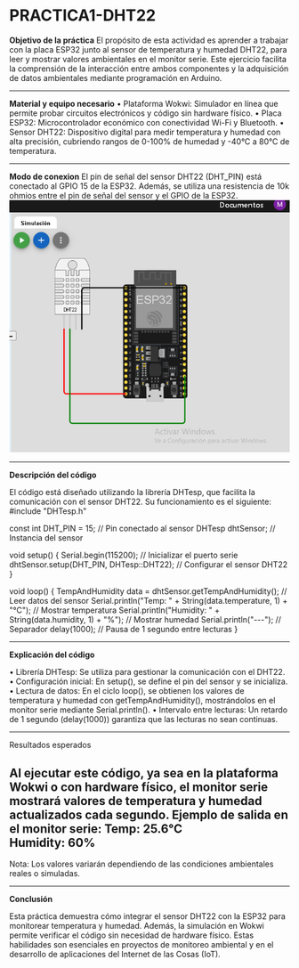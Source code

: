 # PRACTICA1-DHT22

**Objetivo de la práctica**
El propósito de esta actividad es aprender a trabajar con la placa ESP32 junto al sensor de temperatura y humedad DHT22, para leer y mostrar valores ambientales en el monitor serie. Este ejercicio facilita la comprensión de la interacción entre ambos componentes y la adquisición de datos ambientales mediante programación en Arduino.

______________________________________
**Material y equipo necesario**
•	Plataforma Wokwi: Simulador en línea que permite probar circuitos electrónicos y código sin hardware físico.
•	Placa ESP32: Microcontrolador económico con conectividad Wi-Fi y Bluetooth.
•	Sensor DHT22: Dispositivo digital para medir temperatura y humedad con alta precisión, cubriendo rangos de 0-100% de humedad y -40°C a 80°C de temperatura.

_______________________________________
**Modo de conexion**
El pin de señal del sensor DHT22 (DHT_PIN) está conectado al GPIO 15 de la ESP32. Además, se utiliza una resistencia de 10k ohmios entre el pin de señal del sensor y el GPIO de la ESP32.
![](https://github.com/marcorea97/PRACTICA1-DHT22/blob/main/Captura%20de%20pantalla%202024-12-17%20221000.png)
________________________________________
**Descripción del código**


El código está diseñado utilizando la librería DHTesp, que facilita la comunicación con el sensor DHT22. Su funcionamiento es el siguiente:
#include "DHTesp.h"

const int DHT_PIN = 15; // Pin conectado al sensor
DHTesp dhtSensor; // Instancia del sensor

void setup() {
  Serial.begin(115200); // Inicializar el puerto serie
  dhtSensor.setup(DHT_PIN, DHTesp::DHT22); // Configurar el sensor DHT22
}

void loop() {
  TempAndHumidity data = dhtSensor.getTempAndHumidity(); // Leer datos del sensor
  Serial.println("Temp: " + String(data.temperature, 1) + "°C"); // Mostrar temperatura
  Serial.println("Humidity: " + String(data.humidity, 1) + "%"); // Mostrar humedad
  Serial.println("---"); // Separador
  delay(1000); // Pausa de 1 segundo entre lecturas
}


______________________________________________
**Explicación del código**


•	Librería DHTesp: Se utiliza para gestionar la comunicación con el DHT22.
•	Configuración inicial: En setup(), se define el pin del sensor y se inicializa.
•	Lectura de datos: En el ciclo loop(), se obtienen los valores de temperatura y humedad con getTempAndHumidity(), mostrándolos en el monitor serie mediante Serial.println().
•	Intervalo entre lecturas: Un retardo de 1 segundo (delay(1000)) garantiza que las lecturas no sean continuas.
________________________________________
Resultados esperados


Al ejecutar este código, ya sea en la plataforma Wokwi o con hardware físico, el monitor serie mostrará valores de temperatura y humedad actualizados cada segundo.
Ejemplo de salida en el monitor serie:
Temp: 25.6°C  
Humidity: 60%  
---  
Nota: Los valores variarán dependiendo de las condiciones ambientales reales o simuladas.
________________________________________
**Conclusión**

Esta práctica demuestra cómo integrar el sensor DHT22 con la ESP32 para monitorear temperatura y humedad. Además, la simulación en Wokwi permite verificar el código sin necesidad de hardware físico. Estas habilidades son esenciales en proyectos de monitoreo ambiental y en el desarrollo de aplicaciones del Internet de las Cosas (IoT).
